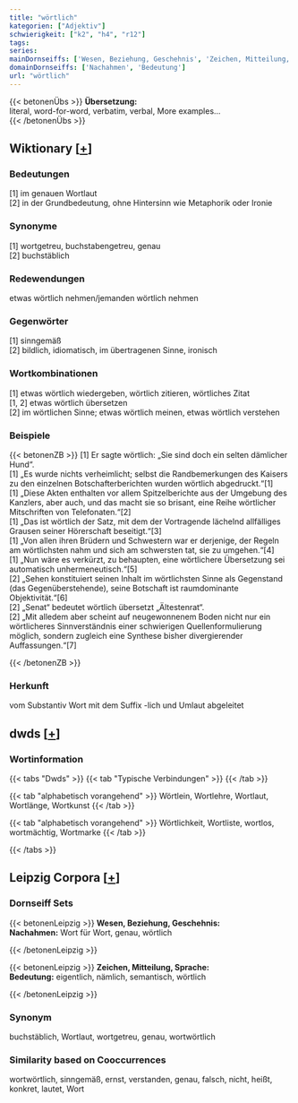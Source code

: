 ```yaml
---
title: "wörtlich"
kategorien: ["Adjektiv"]
schwierigkeit: ["k2", "h4", "r12"]
tags:
series:
mainDornseiffs: ['Wesen, Beziehung, Geschehnis', 'Zeichen, Mitteilung, Sprache']
domainDornseiffs: ['Nachahmen', 'Bedeutung']
url: "wörtlich"
---
```


{{< betonenÜbs >}}
**Übersetzung:**  
literal, word-for-word, verbatim, verbal, More examples...  
{{< /betonenÜbs >}}

## Wiktionary [[+](https://de.wiktionary.org/wiki/wörtlich)]

### Bedeutungen
[1] im genauen Wortlaut  
[2] in der Grundbedeutung, ohne Hintersinn wie Metaphorik oder Ironie  

### Synonyme
[1] wortgetreu, buchstabengetreu, genau  
[2] buchstäblich  

### Redewendungen
etwas wörtlich nehmen/jemanden wörtlich nehmen  

### Gegenwörter
[1] sinngemäß  
[2] bildlich, idiomatisch, im übertragenen Sinne, ironisch  

### Wortkombinationen
[1] etwas wörtlich wiedergeben, wörtlich zitieren, wörtliches Zitat  
[1, 2] etwas wörtlich übersetzen  
[2] im wörtlichen Sinne; etwas wörtlich meinen, etwas wörtlich verstehen  

### Beispiele
{{< betonenZB >}}
[1] Er sagte wörtlich: „Sie sind doch ein selten dämlicher Hund“.  
[1] „Es wurde nichts verheimlicht; selbst die Randbemerkungen des Kaisers zu den einzelnen Botschafterberichten wurden wörtlich abgedruckt.“[1]  
[1] „Diese Akten enthalten vor allem Spitzelberichte aus der Umgebung des Kanzlers, aber auch, und das macht sie so brisant, eine Reihe wörtlicher Mitschriften von Telefonaten.“[2]  
[1] „Das ist wörtlich der Satz, mit dem der Vortragende lächelnd allfälliges Grausen seiner Hörerschaft beseitigt.“[3]  
[1] „Von allen ihren Brüdern und Schwestern war er derjenige, der Regeln am wörtlichsten nahm und sich am schwersten tat, sie zu umgehen.“[4]  
[1] „Nun wäre es verkürzt, zu behaupten, eine wörtlichere Übersetzung sei automatisch unhermeneutisch.“[5]  
[2] „Sehen konstituiert seinen Inhalt im wörtlichsten Sinne als Gegenstand (das Gegenüberstehende), seine Botschaft ist raumdominante Objektivität.“[6]  
[2] „Senat“ bedeutet wörtlich übersetzt „Ältestenrat“.  
[2] „Mit alledem aber scheint auf neugewonnenem Boden nicht nur ein wörtlicheres Sinnverständnis einer schwierigen Quellenformulierung möglich, sondern zugleich eine Synthese bisher divergierender Auffassungen.“[7]  

{{< /betonenZB >}}
### Herkunft
vom Substantiv Wort mit dem Suffix -lich und Umlaut abgeleitet  



## dwds [[+](https://www.dwds.de/wb/wörtlich)]

### Wortinformation
{{< tabs "Dwds" >}}
{{< tab "Typische Verbindungen" >}}
{{< /tab >}}

{{< tab "alphabetisch vorangehend" >}}
Wörtlein, Wortlehre, Wortlaut, Wortlänge, Wortkunst
{{< /tab >}}

{{< tab "alphabetisch vorangehend" >}}
Wörtlichkeit, Wortliste, wortlos, wortmächtig, Wortmarke
{{< /tab >}}

{{< /tabs >}}

## Leipzig Corpora [[+](https://corpora.uni-leipzig.de/en/res?word=wörtlich&corpusId=deu_newscrawl-public_2018)]

### Dornseiff Sets
{{< betonenLeipzig >}}
**Wesen, Beziehung, Geschehnis:**  
**Nachahmen:** Wort für Wort, genau, wörtlich  

{{< /betonenLeipzig >}}


{{< betonenLeipzig >}}
**Zeichen, Mitteilung, Sprache:**  
**Bedeutung:** eigentlich, nämlich, semantisch, wörtlich  

{{< /betonenLeipzig >}}

### Synonym
buchstäblich, Wortlaut, wortgetreu, genau, wortwörtlich


### Similarity based on Cooccurrences
wortwörtlich, sinngemäß, ernst, verstanden, genau, falsch, nicht, heißt, konkret, lautet, Wort

